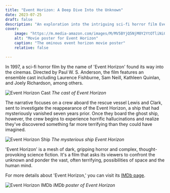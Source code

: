 ```yaml
---
title: "Event Horizon: A Deep Dive Into the Unknown"
date: 2023-07-25
draft: false
description: "An exploration into the intriguing sci-fi horror film Event Horizon."
cover:
    image: "https://m.media-amazon.com/images/M/MV5BYjQ5NjM0Y2YtOTliNi00ZDZjLWExMzQtMGExMGEwZjQxZTJmXkEyXkFqcGdeQXVyNjU0OTQ0OTY@._V1_.jpg"
    alt: "Movie poster for Event Horizon"
    caption: "The ominous event horizon movie poster"
    relative: false

---
```


In 1997, a sci-fi horror film by the name of 'Event Horizon' found its way into the cinemas. Directed by Paul W. S. Anderson, the film features an ensemble cast including Laurence Fishburne, Sam Neill, Kathleen Quinlan, and Joely Richardson, among others.

![Event Horizon Cast](https://m.media-amazon.com/images/M/MV5BNjVkYjM1ZTUtMTIxNi00ZTIzLWEyMGMtNGVhZjJiOTUzZTViXkEyXkFqcGdeQXVyNjU0OTQ0OTY@._V1_.jpg)
*The cast of Event Horizon*

The narrative focuses on a crew aboard the rescue vessel Lewis and Clark, sent to investigate the reappearance of the Event Horizon, a ship that had mysteriously vanished seven years prior. Once they board the ghost ship, however, the crew begins to experience horrific hallucinations and realize they've discovered something far more terrifying than they could have imagined.

![Event Horizon Ship](https://m.media-amazon.com/images/M/MV5BN2I3NWIzZWQtZjgwYS00ZDQ1LTg0MmQtMzhiNzJlMGE3Zjg0XkEyXkFqcGdeQXVyNjU0OTQ0OTY@._V1_.jpg)
*The mysterious ship Event Horizon*

'Event Horizon' is a mesh of dark, gripping horror and complex, thought-provoking science fiction. It's a film that asks its viewers to confront the unknown and ponder the vast, often terrifying, possibilities of space and the human mind. 

For more details about 'Event Horizon,' you can visit its [IMDb page](https://www.imdb.com/title/tt0119081/).

![Event Horizon IMDb](https://m.media-amazon.com/images/M/MV5BMTYxNDA0MDQ5OV5BMl5BanBnXkFtZTgwOTU4OTQ0MDE@._V1_.jpg)
*IMDb poster of Event Horizon*
